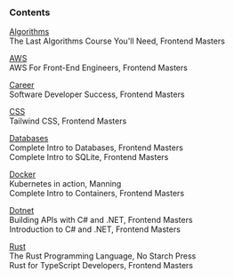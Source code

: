 ### Contents

[Algorithms](./algorithms.md)  
The Last Algorithms Course You'll Need, Frontend Masters

[AWS](./aws.md)  
AWS For Front-End Engineers, Frontend Masters

[Career](./career.md)  
Software Developer Success, Frontend Masters

[CSS](./css.md)  
Tailwind CSS, Frontend Masters

[Databases](./databases.md)  
Complete Intro to Databases, Frontend Masters  
Complete Intro to SQLite, Frontend Masters

[Docker](./docker.md)  
Kubernetes in action, Manning  
Complete Intro to Containers, Frontend Masters

[Dotnet](./dotnet.md)  
Building APIs with C# and .NET, Frontend Masters  
Introduction to C# and .NET, Frontend Masters

[Rust](./rust.md)  
The Rust Programming Language, No Starch Press  
Rust for TypeScript Developers, Frontend Masters
